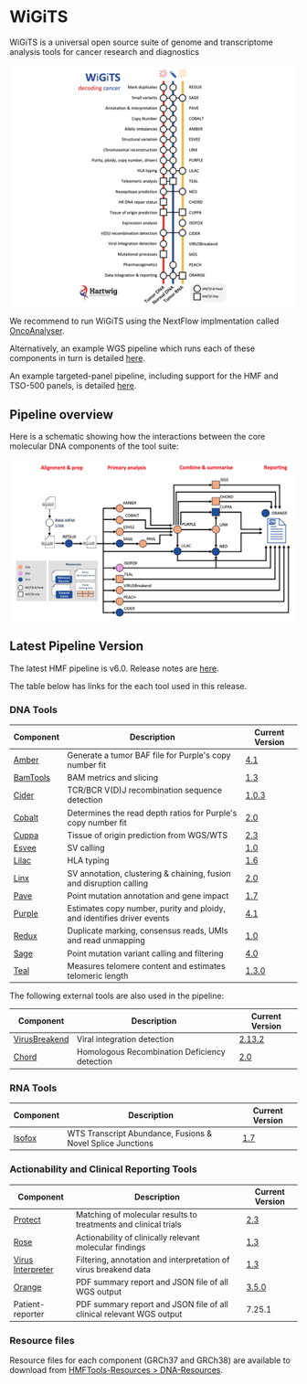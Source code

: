 # WiGiTS

WiGiTS is a universal open source suite of genome and transcriptome analysis tools for cancer research and diagnostics

![HMF_Pipeline](./pipeline/wigits.png)

We recommend to run WiGiTS using the NextFlow implmentation called [OncoAnalyser](./pipeline/README_ONCOANALYSER.md).

Alternatively, an example WGS pipeline which runs each of these components in turn is detailed [here](./pipeline/README_WGS.md).

An example targeted-panel pipeline, including support for the HMF and TSO-500 panels, is detailed [here](./pipeline/README_TARGETED.md).

## Pipeline overview
Here is a schematic showing how the interactions between the core molecular DNA components of the tool suite:

![HMF_Pipeline](./pipeline/wigits_pipeline.png)

## Latest Pipeline Version

The latest HMF pipeline is v6.0. Release notes
are [here](https://github.com/hartwigmedical/hmftools/blob/master/pipeline/docs/PipelineReleaseNotes.v5.34.pdf).

The table below has links for the each tool used in this release.

### DNA Tools

| Component                         | Description                                                            | Current Version                                                                 |
|-----------------------------------|------------------------------------------------------------------------|---------------------------------------------------------------------------------|
| [Amber](./amber/README.md)        | Generate a tumor BAF file for Purple's copy number fit                 | [4.1](https://github.com/hartwigmedical/hmftools/releases/tag/amber-v4.1)       |
| [BamTools](./bam-tools/README.md) | BAM metrics and slicing                                                | [1.3](https://github.com/hartwigmedical/hmftools/releases/tag/bam-tools-v1.3)   |
| [Cider](./cider/README.md)        | TCR/BCR V(D)J recombination sequence detection                         | [1.0.3](https://github.com/hartwigmedical/hmftools/releases/tag/cider-v1.0.3)   |
| [Cobalt](./cobalt/README.md)      | Determines the read depth ratios for Purple's copy number fit          | [2.0](https://github.com/hartwigmedical/hmftools/releases/tag/cobalt-v2.0)      |
| [Cuppa](./cuppa/README.md)        | Tissue of origin prediction from WGS/WTS                               | [2.3](https://github.com/hartwigmedical/hmftools/releases/tag/cuppa-v2.3)       |
| [Esvee](./esvee/README.md)        | SV calling                                                             | [1.0](https://github.com/hartwigmedical/hmftools/releases/tag/esvee-v1.0)       |
| [Lilac](./lilac/README.md)        | HLA typing                                                             | [1.6](https://github.com/hartwigmedical/hmftools/releases/tag/lilac-v1.6)       |
| [Linx](./linx/README.md)          | SV annotation, clustering & chaining, fusion and disruption calling    | [2.0](https://github.com/hartwigmedical/hmftools/releases/tag/linx-v2.0)        |
| [Pave](./pave/README.md)          | Point mutation annotation and gene impact                              | [1.7](https://github.com/hartwigmedical/hmftools/releases/tag/pave-v1.7)        |
| [Purple](./purple/README.md)      | Estimates copy number, purity and ploidy, and identifies driver events | [4.1](https://github.com/hartwigmedical/hmftools/releases/tag/purple-v4.1)      |
| [Redux](./redux/README.md)        | Duplicate marking, consensus reads, UMIs and read unmapping            | [1.0](https://github.com/hartwigmedical/hmftools/releases/tag/redux-v1.1.0)     |
| [Sage](./sage/README.md)          | Point mutation variant calling and filtering                           | [4.0](https://github.com/hartwigmedical/hmftools/releases/tag/sage-v4.0)        |
| [Teal](./teal/README.md)          | Measures telomere content and estimates telomeric length               | [1.3.0](https://github.com/hartwigmedical/hmftools/releases/tag/teal-v1.3.0)    |

The following external tools are also used in the pipeline:

| Component                                               | Description                                   | Current Version                                                       |
|---------------------------------------------------------|-----------------------------------------------|-----------------------------------------------------------------------|
| [VirusBreakend](https://github.com/PapenfussLab/gridss) | Viral integration detection                   | [2.13.2](https://github.com/PapenfussLab/gridss/releases/tag/v2.13.2) |
| [Chord](https://github.com/UMCUGenetics/CHORD)          | Homologous Recombination Deficiency detection | [2.0](https://github.com/UMCUGenetics/CHORD/releases/tag/2.00)        |

### RNA Tools

| Component                    | Description                                                | Current Version                                                              |
|------------------------------|------------------------------------------------------------|------------------------------------------------------------------------------|
| [Isofox](./isofox/README.md) | WTS Transcript Abundance, Fusions & Novel Splice Junctions | [1.7](https://github.com/hartwigmedical/hmftools/releases/tag/isofox-v1.7.1) |

### Actionability and Clinical Reporting Tools

| Component                                                                          | Description                                                          | Current Version                                                                       |
|------------------------------------------------------------------------------------|----------------------------------------------------------------------|---------------------------------------------------------------------------------------|
| [Protect](https://github.com/hartwigmedical/oncoact/tree/master/protect/README.md) | Matching of molecular results to treatments and clinical trials      | [2.3](https://github.com/hartwigmedical/hmftools/releases/tag/protect-v2.3)           |
| [Rose](https://github.com/hartwigmedical/oncoact/tree/master/rose/README.md)       | Actionability of clinically relevant molecular findings              | [1.3](https://github.com/hartwigmedical/hmftools/releases/tag/rose-v1.3)              |
| [Virus Interpreter](./virus-interpreter/README.md)                                 | Filtering, annotation and interpretation of virus breakend data      | [1.3](https://github.com/hartwigmedical/hmftools/releases/tag/virus-interpreter-v1.3) |
| [Orange](./orange/README.md)                                                       | PDF summary report and JSON file of all WGS output                   | [3.5.0](https://github.com/hartwigmedical/hmftools/releases/tag/orange-v3.5.0)        |
| Patient-reporter                                                                   | PDF summary report and JSON file of all clinical relevant WGS output | 7.25.1                                                                                |

### Resource files

Resource files for each component (GRCh37 and GRCh38) are available to download
from [HMFTools-Resources > DNA-Resources](https://console.cloud.google.com/storage/browser/hmf-public/HMFtools-Resources/dna_pipeline/).



